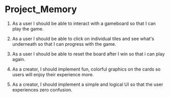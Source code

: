 # Project_Memory

1. As a user I should be able to interact with a gameboard so that I can play the game.

2. As a user I should be able to click on individual tiles and see what's underneath so that I can progress with the game.

3. As a user I should be able to reset the board after I win so that i can play again.

4. As a creator, I should implement fun, colorful graphics on the cards so users will enjoy their experience more.

5. As a creator, I should implement a simple and logical UI so that the user experiences zero confusion.
